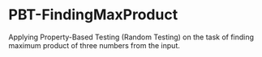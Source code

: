 # PBT-FindingMaxProduct
Applying Property-Based Testing (Random Testing) on the task of finding maximum product of three numbers from the input.
